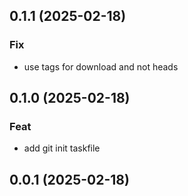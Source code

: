 ## 0.1.1 (2025-02-18)

### Fix

- use tags for download and not heads

## 0.1.0 (2025-02-18)

### Feat

- add git init taskfile

## 0.0.1 (2025-02-18)
